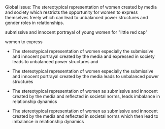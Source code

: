 Global issue:
The stereotypical representation of women created by media and society which restricts the opportunity for women to express themselves freely which can lead to unbalanced power structures and gender roles in relationships. 


submissive and innocent portrayal of young women for "little red cap"

women to express 

- The stereotypical representation of women especially the submissive and innocent portrayal created by the media and expressed in society leads to unbalanced power structures and 

- The stereotypical representation of women especially the submissive and innocent portrayal created by the media leads to unbalanced power structures

- The stereotypical representation of women as submissive and innocent created by the media and reflected in societal norms, leads imbalance in relationship dynamics 

- The stereotypical representation of women as submissive and innocent created by the media and reflected in societal norms which then lead to imbalance in relationship dynamics 